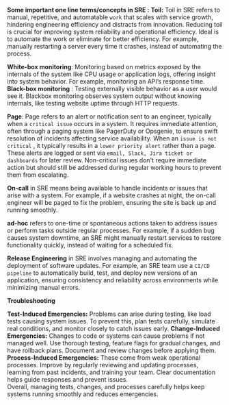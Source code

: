 **Some important one line terms/concepts in SRE :**
**Toil:** Toil in SRE refers to manual, repetitive, and automatable `work` that scales with service growth, hindering engineering efficiency and distracts from innovation. Reducing toil is crucial for improving system reliability and operational efficiency. Ideal is to automate the work or eliminate for better efficiency.
For example, manually restarting a server every time it crashes, instead of automating the process.

**White-box monitoring**: Monitoring based on metrics exposed by the internals of the system like CPU usage or application logs, offering insight into system behavior.  For example, monitoring an API’s response time.
**Black-box monitoring** : Testing externally visible behavior as a user would see it. Blackbox monitoring observes system output without knowing internals, like testing website uptime through HTTP requests.

**Page**: Page refers to an alert or notification sent to an engineer, typically when a `critical issue` occurs in a system. It requires immediate attention, often through a paging system like PagerDuty or Opsgenie, to ensure swift resolution of incidents affecting service availability.
When an `issue is not critical` , it typically results in a `lower priority alert` rather than a page. These alerts are logged or sent via `email, Slack, Jira ticket or dashboards` for later review. Non-critical issues don't require immediate action but should still be addressed during regular working hours to prevent them from escalating.

**On-call** in SRE means being available to handle incidents or issues that arise with a system. For example, if a website crashes at night, the on-call engineer will be paged to fix the problem, ensuring the site is back up and running smoothly.

**ad-hoc** refers to one-time or spontaneous actions taken to address issues or perform tasks outside regular processes. For example, if a sudden bug causes system downtime, an SRE might manually restart services to restore functionality quickly, instead of waiting for a scheduled fix.

**Release Engineering** in SRE involves managing and automating the deployment of software updates. For example, an SRE team use a `CI/CD pipeline` to automatically build, test, and deploy new versions of an application, ensuring consistency and reliability across environments while minimizing manual errors.

**Troubleshooting**
<Image>

**Test-Induced Emergencies:** Problems can arise during testing, like load tests causing system issues. To prevent this, plan tests carefully, simulate real conditions, and monitor closely to catch issues early.
**Change-Induced Emergencies:** Changes to code or systems can cause problems if not managed well. Use thorough testing, feature flags for gradual changes, and have rollback plans. Document and review changes before applying them.
**Process-Induced Emergencies:** These come from weak operational processes. Improve by regularly reviewing and updating processes, learning from past incidents, and training your team. Clear documentation helps guide responses and prevent issues.<br/>
Overall, managing tests, changes, and processes carefully helps keep systems running smoothly and reduces emergencies.

